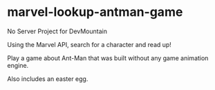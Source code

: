 # marvel-lookup-antman-game
No Server Project for DevMountain

Using the Marvel API, search for a character and read up!

Play a game about Ant-Man that was built without any game animation engine. 

Also includes an easter egg.
